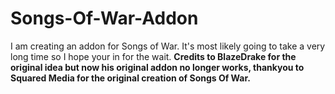 # Songs-Of-War-Addon
I am creating an addon for Songs of War. It's most likely going to take a very long time so I hope your in for the wait.
<b>
Credits to BlazeDrake for the original idea but now his original addon no longer works, thankyou to Squared Media for the original creation of Songs Of War. 
</b>
